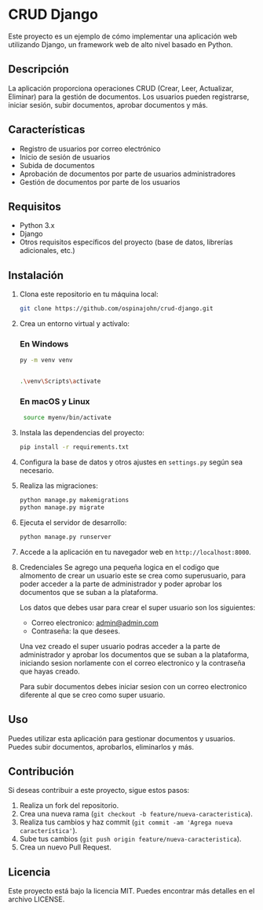# CRUD Django

Este proyecto es un ejemplo de cómo implementar una aplicación web utilizando Django, un framework web de alto nivel basado en Python.

## Descripción

La aplicación proporciona operaciones CRUD (Crear, Leer, Actualizar, Eliminar) para la gestión de documentos. Los usuarios pueden registrarse, iniciar sesión, subir documentos, aprobar documentos y más.

## Características

- Registro de usuarios por correo electrónico
- Inicio de sesión de usuarios
- Subida de documentos
- Aprobación de documentos por parte de usuarios administradores
- Gestión de documentos por parte de los usuarios

## Requisitos

- Python 3.x
- Django
- Otros requisitos específicos del proyecto (base de datos, librerías adicionales, etc.)

## Instalación

1. Clona este repositorio en tu máquina local:

    ```bash
    git clone https://github.com/ospinajohn/crud-django.git
    ```

2. Crea un entorno virtual y actívalo:

    ### En Windows
    ```bash
    py -m venv venv

    
    .\venv\Scripts\activate
    ```

    ### En macOS y Linux
   ```bash
    source myenv/bin/activate
   ```

4. Instala las dependencias del proyecto:

    ```bash
    pip install -r requirements.txt
    ```

5. Configura la base de datos y otros ajustes en `settings.py` según sea necesario.

6. Realiza las migraciones:

    ```bash
    python manage.py makemigrations
    python manage.py migrate
    ```

7. Ejecuta el servidor de desarrollo:

    ```bash
    python manage.py runserver
    ```

8. Accede a la aplicación en tu navegador web en `http://localhost:8000`.

9. Credenciales 
    Se agrego una pequeña logica en el codigo que almomento de crear un usuario este se crea como superusuario, para poder acceder a la parte de administrador y poder aprobar los documentos que se suban a la plataforma.

    Los datos que debes usar para crear el super usuario son los siguientes:

    - Correo electronico: admin@admin.com
    - Contraseña: la que desees.

    Una vez creado el super usuario podras acceder a la parte de administrador y aprobar los documentos que se suban a la plataforma, iniciando sesion norlamente con el correo electronico y la contraseña que hayas creado.

    Para subir documentos debes iniciar sesion con un correo electronico diferente al que se creo como super usuario.

## Uso

Puedes utilizar esta aplicación para gestionar documentos y usuarios. Puedes subir documentos, aprobarlos, eliminarlos y más.





## Contribución

Si deseas contribuir a este proyecto, sigue estos pasos:

1. Realiza un fork del repositorio.
2. Crea una nueva rama (`git checkout -b feature/nueva-caracteristica`).
3. Realiza tus cambios y haz commit (`git commit -am 'Agrega nueva característica'`).
4. Sube tus cambios (`git push origin feature/nueva-caracteristica`).
5. Crea un nuevo Pull Request.

## Licencia

Este proyecto está bajo la licencia MIT. Puedes encontrar más detalles en el archivo LICENSE.
